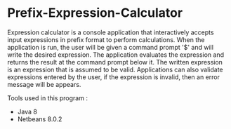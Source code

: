 # Prefix-Expression-Calculator
Expression calculator is a console application that interactively accepts input expressions in prefix format to perform calculations.
When the application is run, the user will be given a command prompt '$' and will write the desired expression. The application evaluates the expression and returns the result at the command prompt below it. The written expression is an expression that is assumed to be valid. Applications can also validate expressions entered by the user, if the expression is invalid, then an error message will be appears.

Tools used in this program :
- Java 8
- Netbeans 8.0.2
